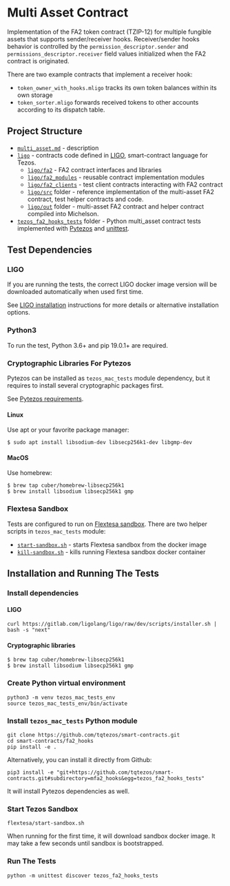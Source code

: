 # Multi Asset Contract

Implementation of the FA2 token contract (TZIP-12) for multiple fungible assets
that supports sender/receiver hooks. Receiver/sender hooks behavior is controlled
by the `permission_descriptor.sender` and `permissions_descriptor.receiver` field
values initialized when the FA2 contract is originated.

There are two example contracts that implement a receiver hook:

- `token_owner_with_hooks.mligo` tracks its own token balances within its own storage
- `token_sorter.mligo` forwards received tokens to other accounts according to its
  dispatch table.

## Project Structure

- [`multi_asset.md`](multi_asset.md) - description
- [`ligo`](ligo/) - contracts code defined in [LIGO](https://ligolang.org/),
  smart-contract language for Tezos.
  - [`ligo/fa2`](ligo/fa2/) - FA2 contract interfaces and libraries
  - [`ligo/fa2_modules`](ligo/fa2_modules/) - reusable contract implementation modules
  - [`ligo/fa2_clients`](ligo/fa2_clients/) - test client contracts interacting
    with FA2 contract
  - [`ligo/src`](ligo/src/) folder - reference implementation of the multi-asset
    FA2 contract, test helper contracts and code.
  - [`ligo/out`](ligo/out/) folder - multi-asset FA2 contract and helper contract
    compiled into Michelson.
- [`tezos_fa2_hooks_tests`](tezos_fa2_hooks_tests/) folder - Python multi_asset
  contract tests implemented with
  [Pytezos](https://github.com/baking-bad/pytezos) and
  [unittest](https://docs.python.org/3/library/unittest.html).

## Test Dependencies

### LIGO

If you are running the tests, the correct LIGO docker image version will be
downloaded automatically when used first time.

See [LIGO installation](https://ligolang.org/docs/intro/installation/) instructions
for more details or alternative installation options.

### Python3

To run the test, Python 3.6+ and pip 19.0.1+ are required.

### Cryptographic Libraries For Pytezos

Pytezos can be installed as `tezos_mac_tests` module dependency, but it requires
to install several cryptographic packages first.

See [Pytezos requirements](https://github.com/baking-bad/pytezos#requirements).

#### Linux

Use apt or your favorite package manager:

`$ sudo apt install libsodium-dev libsecp256k1-dev libgmp-dev`

#### MacOS

Use homebrew:

```
$ brew tap cuber/homebrew-libsecp256k1
$ brew install libsodium libsecp256k1 gmp
```

### Flextesa Sandbox

Tests are configured to run on [Flextesa sandbox](https://assets.tqtezos.com/sandbox-quickstart).
There are two helper scripts in `tezos_mac_tests` module:

- [`start-sandbox.sh`](tezos_mac_tests/start-sandbox.sh) - starts Flextesa sandbox
  from the docker image
- [`kill-sandbox.sh`](tezos_mac_tests/kill-sandbox.sh) - kills running Flextesa
  sandbox docker container

## Installation and Running The Tests

### Install dependencies

#### LIGO

`curl https://gitlab.com/ligolang/ligo/raw/dev/scripts/installer.sh | bash -s "next"`

#### Cryptographic libraries

```
$ brew tap cuber/homebrew-libsecp256k1
$ brew install libsodium libsecp256k1 gmp
```

### Create Python virtual environment

```
python3 -m venv tezos_mac_tests_env
source tezos_mac_tests_env/bin/activate
```

### Install `tezos_mac_tests` Python module

```
git clone https://github.com/tqtezos/smart-contracts.git
cd smart-contracts/fa2_hooks
pip install -e .
```

Alternatively, you can install it directly from Github:

`pip3 install -e "git+https://github.com/tqtezos/smart-contracts.git#subdirectory=mfa2_hooks&egg=tezos_fa2_hooks_tests"`

It will install Pytezos dependencies as well.

### Start Tezos Sandbox

`flextesa/start-sandbox.sh`

When running for the first time, it will download sandbox docker image.
It may take a few seconds until sandbox is bootstrapped.

### Run The Tests

`python -m unittest discover tezos_fa2_hooks_tests`

